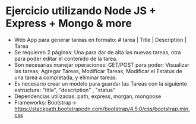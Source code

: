 # Ejercicio utilizando Node JS + Express + Mongo & more

* Web App para generar tareas en formato: # tarea | Title | Description | Tarea
* Se requieren 2 páginas: Una para dar de alta las nuevas tareas, otra para poder editar el contenido de la tarea. 
* Son necesarias manejar operaciones: GET/POST para poder: Visualizar las tareas, Agregar Tareas, Modificar Tareas, Modificar el Estatus de una tarea a completada, y eliminar tareas.
* Es necesario crear un modelo para guardar las Tareas con la siguiente estructura: "title", "description" , "status"
* Dependencias utilizadas: path, express, morgan, mongoose
* Frameworks: Bootstrap-> https://stackpath.bootstrapcdn.com/bootstrap/4.5.0/css/bootstrap.min.css